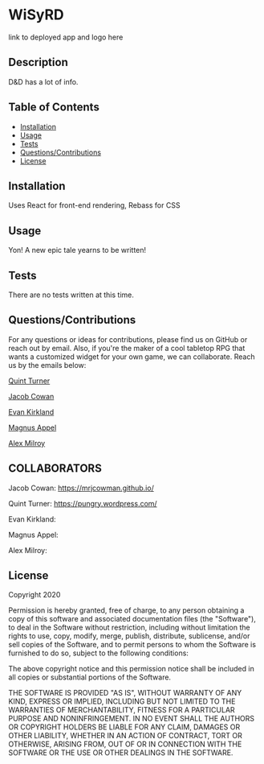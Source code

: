 # WiSyRD

link to deployed app and logo here

## Description

D&D has a lot of info.

## Table of Contents

* [Installation](#installation)
* [Usage](#usage)
* [Tests](#Tests)
* [Questions/Contributions](#Questions/Contributions)
* [License](#license)

## Installation

Uses React for front-end rendering, Rebass for CSS

## Usage 

Yon! A new epic tale yearns to be written!

## Tests

There are no tests written at this time.

## Questions/Contributions

For any questions or ideas for contributions, please find us on GitHub or reach out by email. Also, if you're the maker of a cool tabletop RPG that wants a customized widget for your own game, we can collaborate. Reach us by the emails below: 

[Quint Turner](mailto:henryquintturner@gmail.com)

[Jacob Cowan](mailto:Mrjcowman@gmail.com)

[Evan Kirkland](mailto:)

[Magnus Appel](mailto:)

[Alex Milroy](mailto:)

## COLLABORATORS

Jacob Cowan: https://mrjcowman.github.io/

Quint Turner: https://pungry.wordpress.com/

Evan Kirkland:

Magnus Appel:

Alex Milroy:

## License 

Copyright 2020 
        
Permission is hereby granted, free of charge, to any person obtaining a copy of this software and associated documentation files (the "Software"), to deal in the Software without restriction, including without limitation the rights to use, copy, modify, merge, publish, distribute, sublicense, and/or sell copies of the Software, and to permit persons to whom the Software is furnished to do so, subject to the following conditions:
        
The above copyright notice and this permission notice shall be included in all copies or substantial portions of the Software.
        
THE SOFTWARE IS PROVIDED "AS IS", WITHOUT WARRANTY OF ANY KIND, EXPRESS OR IMPLIED, INCLUDING BUT NOT LIMITED TO THE WARRANTIES OF MERCHANTABILITY, FITNESS FOR A PARTICULAR PURPOSE AND NONINFRINGEMENT. IN NO EVENT SHALL THE AUTHORS OR COPYRIGHT HOLDERS BE LIABLE FOR ANY CLAIM, DAMAGES OR OTHER LIABILITY, WHETHER IN AN ACTION OF CONTRACT, TORT OR OTHERWISE, ARISING FROM, OUT OF OR IN CONNECTION WITH THE SOFTWARE OR THE USE OR OTHER DEALINGS IN THE SOFTWARE.